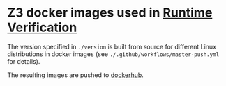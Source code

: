 # Z3 docker images used in [Runtime Verification](https://github.com/runtimeverification)

The version specified in `./version` is built from source for
different Linux distributions in docker images (see `./.github/workflows/master-push.yml` for details).

The resulting images are pushed to [dockerhub](https://hub.docker.com/r/runtimeverificationinc/z3/tags).
